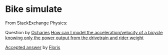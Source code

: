 # Bike simulate

From StackExchange Physics:

Question by [Ocharies](https://physics.stackexchange.com/users/102586/ocharles)
 [How can I model the acceleration/velocity of a bicycle knowing only the power output from the drivetrain and rider weight](https://physics.stackexchange.com/q/226854)

[Accepted answer](https://physics.stackexchange.com/a/226892)
by [Floris](https://physics.stackexchange.com/users/26969/floris)
